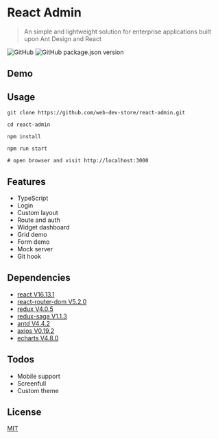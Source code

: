 # React Admin

> An simple and lightweight solution for enterprise applications built upon Ant Design and React

![GitHub](https://img.shields.io/github/license/web-dev-store/react-admin?style=flat-square)
![GitHub package.json version](https://img.shields.io/github/package-json/v/web-dev-store/react-admin?style=flat-square)

## Demo

## Usage

```shell
git clone https://github.com/web-dev-store/react-admin.git

cd react-admin

npm install

npm run start

# open browser and visit http://localhost:3000
```

## Features

- TypeScript
- Login
- Custom layout
- Route and auth
- Widget dashboard
- Grid demo
- Form demo
- Mock server
- Git hook

## Dependencies

- [react V16.13.1](https://facebook.github.io/react/)
- [react-router-dom V5.2.0](https://github.com/ReactTraining/react-router)
- [redux V4.0.5](https://github.com/reduxjs/redux)
- [redux-saga V1.1.3](https://github.com/redux-saga/redux-saga)
- [antd V4.4.2](https://ant.design/)
- [axios V0.19.2](https://github.com/axios/axios)
- [echarts V4.8.0](https://echarts.apache.org/zh/index.html)

## Todos

- Mobile support
- Screenfull
- Custom theme

## License

[MIT](http://opensource.org/licenses/MIT)

